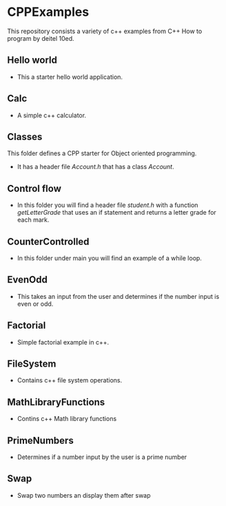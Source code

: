 # CPPExamples

This repository consists a variety of c++ examples from C++ How to program by deitel 10ed.

## Hello world
- This a starter hello world application.

## Calc
- A simple c++ calculator.

## Classes
This folder defines a CPP starter for Object oriented programming.
- It has a header file *Account.h* that has a class *Account*.

## Control flow
- In this folder you will find a header file *student.h* with a function *getLetterGrade* that uses an if statement and returns a letter grade for each mark.

## CounterControlled
- In this folder under main you will find an example of a while loop.

## EvenOdd
- This takes an input from the user and determines if the number input is even or odd.

## Factorial
- Simple factorial example in c++.

## FileSystem
- Contains c++ file system operations.

## MathLibraryFunctions
- Contins c++ Math library functions

## PrimeNumbers
- Determines if a number input by the user is a prime number

## Swap
- Swap two numbers an display them after swap
